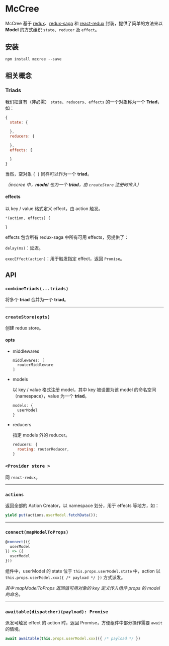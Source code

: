 # McCree

McCree 基于 [redux]()、[redux-saga]() 和 [react-redux]() 封装，提供了简单的方法来以 **Model** 的方式组织 `state`、`reducer` 及 `effect`。

## 安装

```
npm install mccree --save
```

## 相关概念

### Triads

我们把含有（非必需） `state`、`reducers`、`effects` 的一个对象称为一个 **Triad**，如：

```javascript
{
  state: {

  },
  reducers: {

  },
  effects: {

  }
}
```

当然，空对象 `{ }` 同样可以作为一个 **triad**。

*（mccree 中，**model** 也为一个 **triad**，由 `createStore` 注册时传入）*

#### effects

以 key / value 格式定义 effect，由 action 触发。

```javascript
*(action, effects) {

}
```

effects 包含所有 redux-saga 中所有可用 effects，另提供了：

`delay(ms)`：延迟。

`execEffect(action)`：用于触发指定 effect，返回 `Promise`。


## API

### `combineTriads(...triads)`

将多个 **triad** 合并为一个 **triad**。

---

### `createStore(opts)`

创建 redux store。

#### opts

* middlewares

  ```javascript
  middlewares: [
    routerMiddleware
  ]
  ```

* models

  以 key / value 格式注册 model，其中 key 被设置为该 model 的命名空间（namespace），value 为一个 **triad**。

  ```javascript
  models: {
    userModel
  }
  ```

* reducers

  指定 models 外的 reducer。

  ```javascript
  reducers: {
    routing: routerReducer,
  }
  ```

### `<Provider store >`

同 `react-redux`。

---

### `actions`

返回全部的 Action Creator，以 namespace 划分，用于 effects 等地方，如：

```javascript
yield put(actions.userModel.fetchData());
```
---

### `connect(mapModelToProps)`

```javascript
@connect(({
  userModel
}) => ({
  userModel
}))
```

组件中，userModel 的 state 位于 `this.props.userModel.state` 中，action 以 `this.props.userModel.xxx({ /* payload */ })` 方式派发。

*其中 mapModelToProps 返回值可用对象的 key 定义传入组件 props 的 model 的命名。*

---

### `awaitable(dispatcher)(payload): Promise`

派发可触发 effect 的 action 时，返回 Promise，方便组件中部分操作需要 `await` 的情境。

```javascript
await awaitable(this.props.userModel.xxx)({ /* payload */ })
```